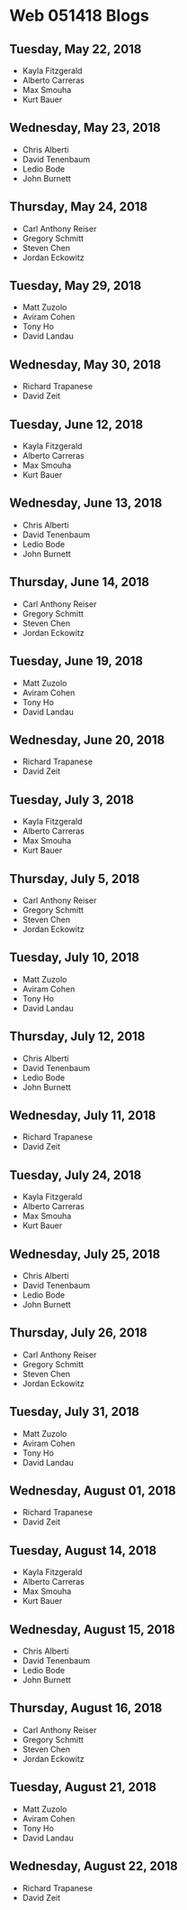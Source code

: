 
# Web 051418 Blogs

## Tuesday, May 22, 2018
* Kayla Fitzgerald
* Alberto Carreras
* Max	Smouha
* Kurt Bauer

## Wednesday, May 23, 2018
* Chris Alberti
* David Tenenbaum
* Ledio Bode
* John Burnett

## Thursday, May 24, 2018
* Carl Anthony Reiser
* Gregory Schmitt
* Steven Chen
* Jordan Eckowitz

## Tuesday, May 29, 2018
* Matt Zuzolo
* Aviram Cohen
* Tony Ho
* David Landau

## Wednesday, May 30, 2018
* Richard	Trapanese
* David Zeit

## Tuesday, June 12, 2018
* Kayla	Fitzgerald
* Alberto	Carreras
* Max	Smouha
* Kurt Bauer

## Wednesday, June 13, 2018
* Chris	Alberti
* David	Tenenbaum
* Ledio	Bode
* John Burnett

## Thursday, June 14, 2018
* Carl Anthony Reiser
* Gregory	Schmitt
* Steven Chen
* Jordan Eckowitz

## Tuesday, June 19, 2018
* Matt Zuzolo
* Aviram Cohen
* Tony Ho
* David Landau

## Wednesday, June 20, 2018
* Richard	Trapanese
* David Zeit

## Tuesday, July 3, 2018
* Kayla	Fitzgerald
* Alberto	Carreras
* Max	Smouha
* Kurt Bauer

## Thursday, July 5, 2018
* Carl Anthony Reiser
* Gregory	Schmitt
* Steven Chen
* Jordan Eckowitz

## Tuesday, July 10, 2018
* Matt Zuzolo
* Aviram Cohen
* Tony Ho
* David Landau

## Thursday, July 12, 2018
* Chris	Alberti
* David	Tenenbaum
* Ledio	Bode
* John Burnett

## Wednesday, July 11, 2018
* Richard	Trapanese
* David Zeit

## Tuesday, July 24, 2018
* Kayla	Fitzgerald
* Alberto	Carreras
* Max	Smouha
* Kurt Bauer

## Wednesday, July 25, 2018
* Chris	Alberti
* David	Tenenbaum
* Ledio	Bode
* John Burnett

## Thursday, July 26, 2018
* Carl Anthony Reiser
* Gregory	Schmitt
* Steven Chen
* Jordan Eckowitz

## Tuesday, July 31, 2018
* Matt Zuzolo
* Aviram Cohen
* Tony Ho
* David Landau

## Wednesday, August 01, 2018
* Richard	Trapanese
* David Zeit

## Tuesday, August 14, 2018
* Kayla	Fitzgerald
* Alberto	Carreras
* Max	Smouha
* Kurt Bauer

## Wednesday, August 15, 2018
* Chris	Alberti
* David	Tenenbaum
* Ledio	Bode
* John Burnett

## Thursday, August 16, 2018
* Carl Anthony Reiser
* Gregory	Schmitt
* Steven Chen
* Jordan Eckowitz

## Tuesday, August 21, 2018
* Matt Zuzolo
* Aviram Cohen
* Tony Ho
* David Landau

## Wednesday, August 22, 2018
* Richard	Trapanese
* David Zeit
